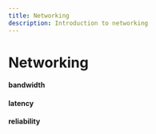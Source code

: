 ```yaml
---
title: Networking
description: Introduction to networking
---
```


# Networking

#### bandwidth

#### latency

#### reliability